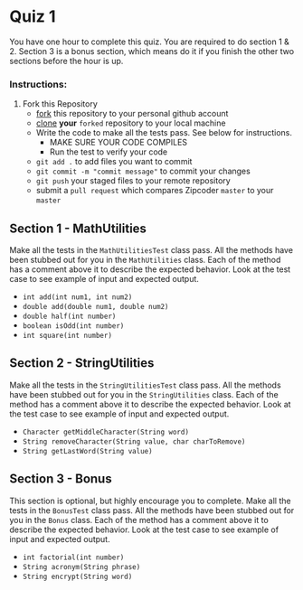 # Quiz 1
You have one hour to complete this quiz. You are required to do section 1 & 2. Section 3 is a bonus section, which means do it if you finish the other two sections before the hour is up.

### **Instructions:**

1. Fork this Repository
    * [fork](https://help.github.com/articles/fork-a-repo/) this repository to your personal github account
    * [clone](https://help.github.com/articles/cloning-a-repository/) **your** `forked` repository to your local machine
    * Write the code to make all the tests pass. See below for instructions.
      * MAKE SURE YOUR CODE COMPILES
      * Run the test to verify your code
    * `git add .` to add files you want to commit
    * `git commit -m "commit message"` to commit your changes
    * `git push` your staged files to your remote repository
    * submit a `pull request` which compares Zipcoder `master` to your `master`

## Section 1 - MathUtilities
Make all the tests in the `MathUtilitiesTest` class pass. All the methods have been stubbed out for you in the `MathUtilities` class. Each of the method has a comment above it to describe the expected behavior. Look at the test case to see example of input and expected output.
  - `int add(int num1, int num2)`
  - `double add(double num1, double num2)`
  - `double half(int number)`
  - `boolean isOdd(int number)`
  - `int square(int number)`

## Section 2 - StringUtilities
Make all the tests in the `StringUtilitiesTest` class pass. All the methods have been stubbed out for you in the `StringUtilities` class. Each of the method has a comment above it to describe the expected behavior. Look at the test case to see example of input and expected output.

  - `Character getMiddleCharacter(String word)`
  - `String removeCharacter(String value, char charToRemove)`
  - `String getLastWord(String value)`

## Section 3 - Bonus
This section is optional, but highly encourage you to complete. Make all the tests in the `BonusTest` class pass. All the methods have been stubbed out for you in the `Bonus` class. Each of the method has a comment above it to describe the expected behavior. Look at the test case to see example of input and expected output.

  - `int factorial(int number)`
  - `String acronym(String phrase)`
  - `String encrypt(String word)`
